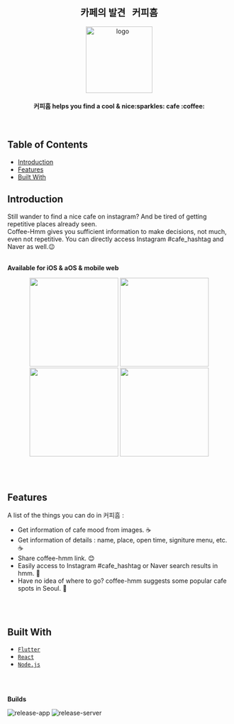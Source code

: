<h2 align="center">카페의 발견 &nbsp; 커피흠</h2>
<p align="center">
  <a href="https://coffeehmm.com/">
    <img alt="logo" src="https://coffee-hmm-image.s3.ap-northeast-2.amazonaws.com/logo/coffee_hmm_logo.png" width="150" />
  </a>
</p>
<h4 align="center" >커피흠 helps you find a cool & nice:sparkles: cafe :coffee: </h4><br>


## Table of Contents

- [Introduction](#introduction)
- [Features](#features)
- [Built With](#built-with)


## Introduction
  Still wander to find a nice cafe on instagram? And be tired of getting repetitive places already seen.<br>
  Coffee-Hmm gives you sufficient information to make decisions, not much, even not repetitive. You can directly access Instagram #cafe_hashtag and Naver as well.:wink: <br><br>

**Available for iOS & aOS & mobile web**

<p align="center">
  <img src="https://user-images.githubusercontent.com/40883884/153735461-2697fce0-6459-46d8-814c-451d857d616c.png" width="200" />
  <img src="https://user-images.githubusercontent.com/40883884/153735442-aed8ce41-d055-427b-b9d1-8b8aaa93cc5e.png" width="200" />   <img src="https://user-images.githubusercontent.com/40883884/153735431-ae133c1f-afad-42ad-b2ac-2e66fdd3c215.png" width="200" />   <img src="https://user-images.githubusercontent.com/40883884/153735446-8f57b38b-93a4-463f-a615-647bfa5ea48e.png" width="200" /> 
</p>
<br>
<br>

## Features
A list of the things you can do in 커피흠 :

* Get information of cafe mood from images. :coffee:
* Get information of details : name, place, open time, signiture menu, etc. :coffee:
* Share coffee-hmm link. :blush:
* Easily access to Instagram #cafe_hashtag or Naver search results in hmm. :rocket:
* Have no idea of where to go? coffee-hmm suggests some popular cafe spots in Seoul. :gift:
<br>
<br>

## Built With
* [`Flutter`](https://www.flutter.dev/)
* [`React`](https://reactjs.org/)
* [`Node.js`](https://nodejs.org/)

<br>
<br>

**Builds**

![release-app](https://github.com/inhibitor1217/coffee-hmm/workflows/release-app/badge.svg)
![release-server](https://github.com/inhibitor1217/coffee-hmm/workflows/release-server/badge.svg)
